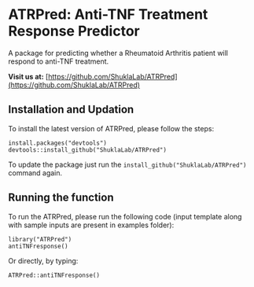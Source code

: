 # ATRPred: Anti-TNF Treatment Response Predictor

A package for predicting whether a Rheumatoid Arthritis patient will respond to anti-TNF treatment.

**Visit us at:** [https://github.com/ShuklaLab/ATRPred](https://github.com/ShuklaLab/ATRPred)

## Installation and Updation

To install the latest version of ATRPred, please follow the steps:

```
install.packages("devtools")
devtools::install_github("ShuklaLab/ATRPred")
```

To update the package just run the `install_github("ShuklaLab/ATRPred")` command again.

## Running the function

To run the ATRPred, please run the following code (input template along with sample inputs are present in examples folder):
```
library("ATRPred")
antiTNFresponse()
```

Or directly, by typing:

```
ATRPred::antiTNFresponse()
```
